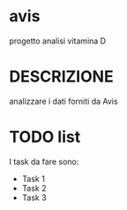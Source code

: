# avis
progetto analisi vitamina D

# DESCRIZIONE

analizzare i dati forniti da Avis

# TODO list

I task da fare sono:

+ Task 1
+ Task 2
+ Task 3
